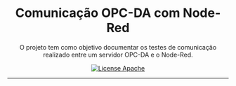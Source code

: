 <h1 align="center">
<br>
Comunicação OPC-DA com Node-Red
</h1>

<p align="center">O projeto tem como objetivo documentar os testes de comunicação realizado entre um servidor OPC-DA e o Node-Red.</p>

<p align="center">
  <a href="https://www.apache.org/licenses/LICENSE-2.0">
    <img src="https://img.shields.io/badge/apache-2.0-blue" alt="License Apache">
  </a>
</p>
<hr />

